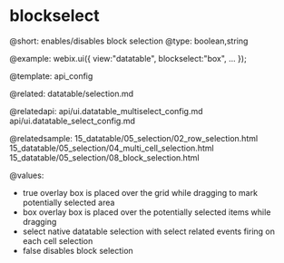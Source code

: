 blockselect
=============


@short: enables/disables block selection
@type: boolean,string

@example:
webix.ui({
	view:"datatable",
	blockselect:"box",
	...
});

@template:	api_config

@related:
	datatable/selection.md

@relatedapi:
	api/ui.datatable_multiselect_config.md
	api/ui.datatable_select_config.md

@relatedsample:
	15_datatable/05_selection/02_row_selection.html
	15_datatable/05_selection/04_multi_cell_selection.html
	15_datatable/05_selection/08_block_selection.html

@values: 

- true		overlay box is placed over the grid while dragging to mark potentially selected area
- box	overlay box is placed over the potentially selected items while dragging
- select	native datatable selection with select related events firing on each cell selection
- false		disables block selection



